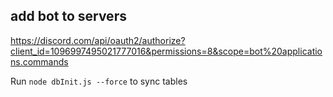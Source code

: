 ## add bot to servers
https://discord.com/api/oauth2/authorize?client_id=1096997495021777016&permissions=8&scope=bot%20applications.commands


Run `node dbInit.js --force` to sync tables
